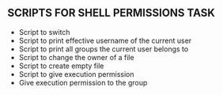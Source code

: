 ## SCRIPTS FOR SHELL PERMISSIONS TASK
* Script to switch
* Script to print effective username of the current user
* Script to print all groups the current user belongs to
* Script to change the owner of a file
* Script to create empty file
* Script to give execution permission
* Give execution permission to the group